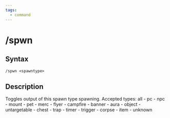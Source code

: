 ```yaml
---
tags:
  - command
---
```


# /spwn

## Syntax

<!--cmd-syntax-start-->
```eqcommand
/spwn <spawntype>
```
<!--cmd-syntax-end-->

## Description

<!--cmd-desc-start-->
Toggles output of this spawn type spawning. Accepted types:
all - pc - npc - mount - pet - merc - flyer - campfire - banner - aura - object - untargetable - chest - trap - timer - trigger - corpse - item - unknown
<!--cmd-desc-end-->